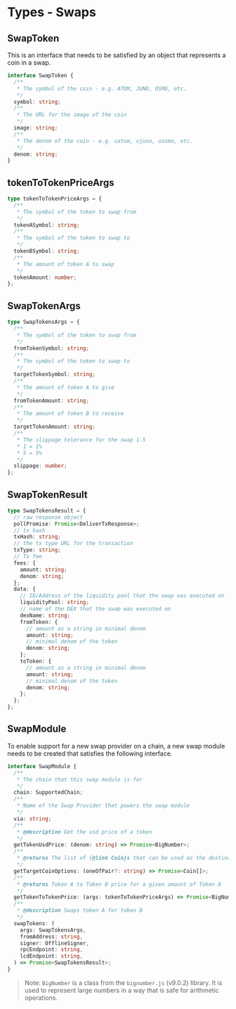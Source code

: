 # Types - Swaps

## SwapToken

This is an interface that needs to be satisfied by an object that represents a coin in a swap.

```ts
interface SwapToken {
  /**
   * The symbol of the coin - e.g. ATOM, JUNO, OSMO, etc.
   */
  symbol: string;
  /**
   * The URL for the image of the coin
   */
  image: string;
  /**
   * The denom of the coin - e.g. uatom, ujuno, uosmo, etc.
   */
  denom: string;
}
```

## tokenToTokenPriceArgs

```ts
type tokenToTokenPriceArgs = {
  /**
   * The symbol of the token to swap from
   */
  tokenASymbol: string;
  /**
   * The symbol of the token to swap to
   */
  tokenBSymbol: string;
  /**
   * The amount of token A to swap
   */
  tokenAmount: number;
};
```

## SwapTokenArgs

```ts
type SwapTokensArgs = {
  /**
   * The symbol of the token to swap from
   */
  fromTokenSymbol: string;
  /**
   * The symbol of the token to swap to
   */
  targetTokenSymbol: string;
  /**
   * The amount of token A to give
   */
  fromTokenAmount: string;
  /**
   * The amount of token B to receive
   */
  targetTokenAmount: string;
  /**
   * The slippage tolerance for the swap 1-5
   * 1 = 1%
   * 5 = 5%
   */
  slippage: number;
};
```

## SwapTokenResult

```ts
type SwapTokensResult = {
  // raw response object
  pollPromise: Promise<DeliverTxResponse>;
  // tx hash
  txHash: string;
  // the tx type URL for the transaction
  txType: string;
  // Tx fee
  fees: {
    amount: string;
    denom: string;
  };
  data: {
    // ID/Address of the liquidity pool that the swap was executed on
    liquidityPool: string;
    // name of the DEX that the swap was executed on
    dexName: string;
    fromToken: {
      // amount as a string in minimal denom
      amount: string;
      // minimal denom of the token
      denom: string;
    };
    toToken: {
      // amount as a string in minimal denom
      amount: string;
      // minimal denom of the token
      denom: string;
    };
  };
};
```

## SwapModule

To enable support for a new swap provider on a chain, a new swap module needs to be created that satisfies the following interface.

```ts
interface SwapModule {
  /**
   * The chain that this swap module is for
   */
  chain: SupportedChain;
  /**
   * Name of the Swap Provider that powers the swap module
   */
  via: string;
  /**
   * @description Get the usd price of a token
   */
  getTokenUsdPrice: (denom: string) => Promise<BigNumber>;
  /**
   * @returns The list of {@link Coin}s that can be used as the destination coin for a swap
   */
  getTargetCoinOptions: (oneOfPair?: string) => Promise<Coin[]>;
  /**
   * @returns Token A to Token B price for a given amount of Token A
   */
  getTokenToTokenPrice: (args: tokenToTokenPriceArgs) => Promise<BigNumber>;
  /**
   * @description Swaps token A for token B
   */
  swapTokens: (
    args: SwapTokensArgs,
    fromAddress: string,
    signer: OfflineSigner,
    rpcEndpoint: string,
    lcdEndpoint: string,
  ) => Promise<SwapTokensResult>;
}
```

> Note: `BigNumber` is a class from the `bignumber.js` (v9.0.2) library. It is used to represent large numbers in a way that is safe for arithmetic operations.
